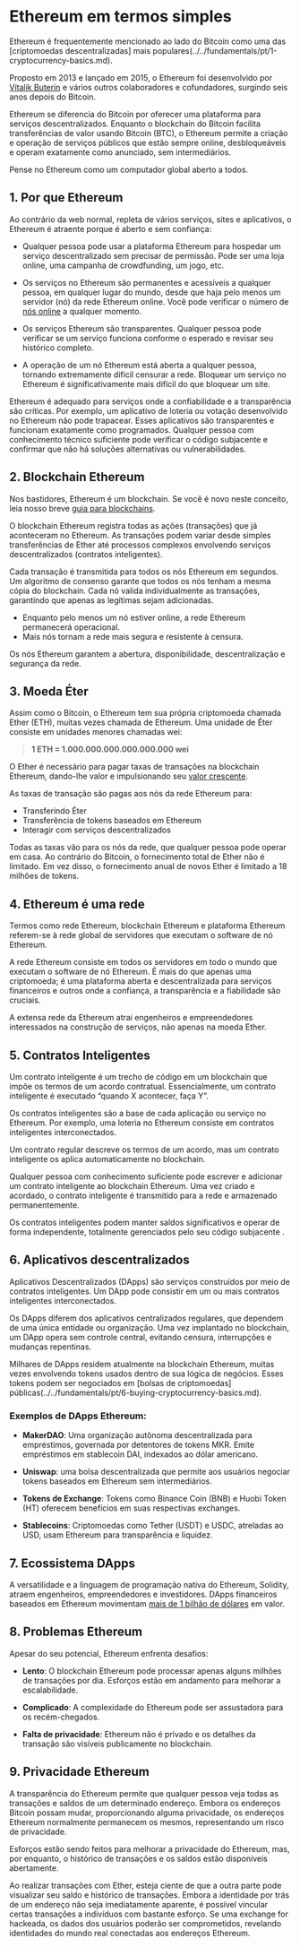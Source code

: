 # Ethereum em termos simples

Ethereum é frequentemente mencionado ao lado do Bitcoin como uma das [criptomoedas descentralizadas] mais populares(../../fundamentals/pt/1-cryptocurrency-basics.md).

Proposto em 2013 e lançado em 2015, o Ethereum foi desenvolvido por [Vitalik Buterin](https://en.wikipedia.org/wiki/Vitalik_Buterin) e vários outros colaboradores e cofundadores, surgindo seis anos depois do Bitcoin.

Ethereum se diferencia do Bitcoin por oferecer uma plataforma para serviços descentralizados. Enquanto o blockchain do Bitcoin facilita transferências de valor usando Bitcoin (BTC), o Ethereum permite a criação e operação de serviços públicos que estão sempre online, desbloqueáveis ​​e operam exatamente como anunciado, sem intermediários.

Pense no Ethereum como um computador global aberto a todos.

## 1. Por que Ethereum

Ao contrário da web normal, repleta de vários serviços, sites e aplicativos, o Ethereum é atraente porque é aberto e sem confiança:

- Qualquer pessoa pode usar a plataforma Ethereum para hospedar um serviço descentralizado sem precisar de permissão. Pode ser uma loja online, uma campanha de crowdfunding, um jogo, etc.

- Os serviços no Ethereum são permanentes e acessíveis a qualquer pessoa, em qualquer lugar do mundo, desde que haja pelo menos um servidor (nó) da rede Ethereum online. Você pode verificar o número de [nós online](https://ethernodes.org) a qualquer momento.

- Os serviços Ethereum são transparentes. Qualquer pessoa pode verificar se um serviço funciona conforme o esperado e revisar seu histórico completo.

- A operação de um nó Ethereum está aberta a qualquer pessoa, tornando extremamente difícil censurar a rede. Bloquear um serviço no Ethereum é significativamente mais difícil do que bloquear um site.

Ethereum é adequado para serviços onde a confiabilidade e a transparência são críticas. Por exemplo, um aplicativo de loteria ou votação desenvolvido no Ethereum não pode trapacear. Esses aplicativos são transparentes e funcionam exatamente como programados. Qualquer pessoa com conhecimento técnico suficiente pode verificar o código subjacente e confirmar que não há soluções alternativas ou vulnerabilidades.

## 2. Blockchain Ethereum

Nos bastidores, Ethereum é um blockchain. Se você é novo neste conceito, leia nosso breve [guia para blockchains](../../fundamentals/pt/1-cryptocurrency-basics.md).

O blockchain Ethereum registra todas as ações (transações) que já aconteceram no Ethereum. As transações podem variar desde simples transferências de Ether até processos complexos envolvendo serviços descentralizados (contratos inteligentes).

Cada transação é transmitida para todos os nós Ethereum em segundos. Um algoritmo de consenso garante que todos os nós tenham a mesma cópia do blockchain. Cada nó valida individualmente as transações, garantindo que apenas as legítimas sejam adicionadas.

- Enquanto pelo menos um nó estiver online, a rede Ethereum permanecerá operacional.
- Mais nós tornam a rede mais segura e resistente à censura.

Os nós Ethereum garantem a abertura, disponibilidade, descentralização e segurança da rede.

## 3. Moeda Éter

Assim como o Bitcoin, o Ethereum tem sua própria criptomoeda chamada Ether (ETH), muitas vezes chamada de Ethereum. Uma unidade de Éter consiste em unidades menores chamadas wei:

> **1 ETH = 1.000.000.000.000.000.000 wei**

O Ether é necessário para pagar taxas de transações na blockchain Ethereum, dando-lhe valor e impulsionando seu [valor crescente](https://coinmarketcap.com/currencies/ethereum/).

As taxas de transação são pagas aos nós da rede Ethereum para:
- Transferindo Éter
- Transferência de tokens baseados em Ethereum
- Interagir com serviços descentralizados

Todas as taxas vão para os nós da rede, que qualquer pessoa pode operar em casa. Ao contrário do Bitcoin, o fornecimento total de Ether não é limitado. Em vez disso, o fornecimento anual de novos Ether é limitado a 18 milhões de tokens.

## 4. Ethereum é uma rede

Termos como rede Ethereum, blockchain Ethereum e plataforma Ethereum referem-se à rede global de servidores que executam o software de nó Ethereum.

A rede Ethereum consiste em todos os servidores em todo o mundo que executam o software de nó Ethereum. É mais do que apenas uma criptomoeda; é uma plataforma aberta e descentralizada para serviços financeiros e outros onde a confiança, a transparência e a fiabilidade são cruciais.

A extensa rede da Ethereum atrai engenheiros e empreendedores interessados ​​na construção de serviços, não apenas na moeda Ether.

## 5. Contratos Inteligentes

Um contrato inteligente é um trecho de código em um blockchain que impõe os termos de um acordo contratual. Essencialmente, um contrato inteligente é executado “quando X acontecer, faça Y”.

Os contratos inteligentes são a base de cada aplicação ou serviço no Ethereum. Por exemplo, uma loteria no Ethereum consiste em contratos inteligentes interconectados.

Um contrato regular descreve os termos de um acordo, mas um contrato inteligente os aplica automaticamente no blockchain.

Qualquer pessoa com conhecimento suficiente pode escrever e adicionar um contrato inteligente ao blockchain Ethereum. Uma vez criado e acordado, o contrato inteligente é transmitido para a rede e armazenado permanentemente.

Os contratos inteligentes podem manter saldos significativos e operar de forma independente, totalmente gerenciados pelo seu código subjacente .

## 6. Aplicativos descentralizados

Aplicativos Descentralizados (DApps) são serviços construídos por meio de contratos inteligentes. Um DApp pode consistir em um ou mais contratos inteligentes interconectados.

Os DApps diferem dos aplicativos centralizados regulares, que dependem de uma única entidade ou organização. Uma vez implantado no blockchain, um DApp opera sem controle central, evitando censura, interrupções e mudanças repentinas.

Milhares de DApps residem atualmente na blockchain Ethereum, muitas vezes envolvendo tokens usados ​​dentro de sua lógica de negócios. Esses tokens podem ser negociados em [bolsas de criptomoedas] públicas(../../fundamentals/pt/6-buying-cryptocurrency-basics.md).

### Exemplos de DApps Ethereum:

- **MakerDAO**: Uma organização autônoma descentralizada para empréstimos, governada por detentores de tokens MKR. Emite empréstimos em stablecoin DAI, indexados ao dólar americano.

- **Uniswap**: uma bolsa descentralizada que permite aos usuários negociar tokens baseados em Ethereum sem intermediários.

- **Tokens de Exchange**: Tokens como Binance Coin (BNB) e Huobi Token (HT) oferecem benefícios em suas respectivas exchanges.

- **Stablecoins**: Criptomoedas como Tether (USDT) e USDC, atreladas ao USD, usam Ethereum para transparência e liquidez.

## 7. Ecossistema DApps

A versatilidade e a linguagem de programação nativa do Ethereum, Solidity, atraem engenheiros, empreendedores e investidores. DApps financeiros baseados em Ethereum movimentam [mais de 1 bilhão de dólares](https://cointelegraph.com/news/value-locked-in-crypto-defi-markets-hits-1-billion-milestone) em valor.

## 8. Problemas Ethereum

Apesar do seu potencial, Ethereum enfrenta desafios:

- **Lento**: O blockchain Ethereum pode processar apenas alguns milhões de transações por dia. Esforços estão em andamento para melhorar a escalabilidade.

- **Complicado**: A complexidade do Ethereum pode ser assustadora para os recém-chegados.

- **Falta de privacidade**: Ethereum não é privado e os detalhes da transação são visíveis publicamente no blockchain.

## 9. Privacidade Ethereum

A transparência do Ethereum permite que qualquer pessoa veja todas as transações e saldos de um determinado endereço. Embora os endereços Bitcoin possam mudar, proporcionando alguma privacidade, os endereços Ethereum normalmente permanecem os mesmos, representando um risco de privacidade.

Esforços estão sendo feitos para melhorar a privacidade do Ethereum, mas, por enquanto, o histórico de transações e os saldos estão disponíveis abertamente.

Ao realizar transações com Ether, esteja ciente de que a outra parte pode visualizar seu saldo e histórico de transações. Embora a identidade por trás de um endereço não seja imediatamente aparente, é possível vincular certas transações a indivíduos com bastante esforço. Se uma exchange for hackeada, os dados dos usuários poderão ser comprometidos, revelando identidades do mundo real conectadas aos endereços Ethereum.